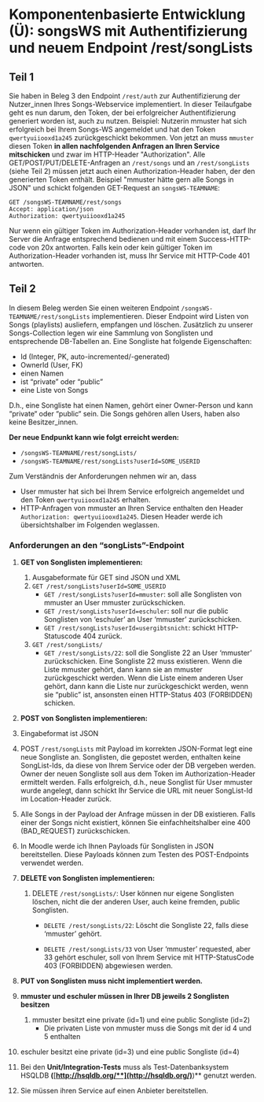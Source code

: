 # Komponentenbasierte Entwicklung (Ü): songsWS mit Authentifizierung und neuem Endpoint /rest/songLists

##  Teil 1

Sie haben in Beleg 3 den Endpoint `/rest/auth` zur Authentifizierung der Nutzer_innen Ihres Songs-Webservice implementiert. In dieser Teilaufgabe geht es nun darum, den Token, der bei erfolgreicher Authentifizierung generiert worden ist, auch zu nutzen. Beispiel: Nutzerin mmuster hat sich erfolgreich bei Ihrem Songs-WS angemeldet und hat den Token `qwertyuiiooxd1a245` zurückgeschickt bekommen. Von jetzt an muss `mmuster` diesen Token **in allen nachfolgenden Anfragen an Ihren Service mitschicken** und zwar im HTTP-Header "Authorization". Alle GET/POST/PUT/DELETE-Anfragen an `/rest/songs` und an `/rest/songLists` (siehe Teil 2) müssen jetzt auch einen Authorization-Header haben, der den generierten Token enthält. Beispiel "mmuster hätte gern alle Songs in JSON" und schickt folgenden GET-Request an `songsWS-TEAMNAME`:

```
GET /songsWS-TEAMNAME/rest/songs 
Accept: application/json
Authorization: qwertyuiiooxd1a245
```

Nur wenn ein gültiger Token im Authorization-Header vorhanden ist, darf Ihr Server die Anfrage entsprechend bedienen und mit einem Success-HTTP-code von 20x antworten. Falls kein oder kein gültiger Token im Authorization-Header vorhanden ist, muss Ihr Service mit HTTP-Code 401 antworten.

## Teil 2

In diesem Beleg werden Sie einen weiteren Endpoint `/songsWS-TEAMNAME/rest/songLists` implementieren. Dieser Endpoint wird Listen von Songs (playlists) ausliefern, empfangen und löschen. Zusätzlich zu unserer Songs-Collection legen wir eine Sammlung von Songlisten und entsprechende DB-Tabellen an. Eine Songliste hat folgende Eigenschaften:

- Id (Integer, PK, auto-incremented/-generated)
- OwnerId (User, FK)
- einen Namen
- ist “private” oder “public”
- eine Liste von Songs

D.h., eine Songliste hat einen Namen, gehört einer Owner-Person und kann “private“ oder “public“ sein.  Die Songs gehören allen Users, haben also keine Besitzer_innen.

**Der neue Endpunkt kann wie folgt erreicht werden:**

- `/songsWS-TEAMNAME/rest/songLists/`                
- `/songsWS-TEAMNAME/rest/songLists?userId=SOME_USERID`

Zum Verständnis der Anforderungen nehmen wir an, dass 

- User mmuster hat sich bei Ihrem Service erfolgreich angemeldet und den Token `qwertyuiiooxd1a245` erhalten.
- HTTP-Anfragen von mmuster an Ihren Service enthalten den Header `Authorization: qwertyuiiooxd1a245`. Diesen Header werde ich übersichtshalber im Folgenden weglassen.

### Anforderungen an den “songLists”-Endpoint

1. **GET von Songlisten implementieren:**
   1. Ausgabeformate für GET sind JSON und XML
   2. `GET /rest/songLists?userId=SOME_USERID`
      - `GET /rest/songLists?userId=mmuster`: soll alle Songlisten von mmuster an User mmuster zurückschicken.
      - `GET /rest/songLists?userId=eschuler`: soll nur die public Songlisten von ‘eschuler’ an User ‘mmuster’ zurückschicken.
      - `GET /rest/songLists?userId=usergibtsnicht`: schickt HTTP-Statuscode 404 zurück.
   3. `GET /rest/songLists/`
      - `GET /rest/songLists/22`: soll die Songliste 22 an User ‘mmuster’ zurückschicken. Eine Songliste 22 muss existieren. Wenn die Liste mmuster gehört, dann kann sie an mmuster zurückgeschickt werden. Wenn die Liste einem anderen User gehört, dann kann die Liste nur zurückgeschickt werden, wenn sie “public” ist, ansonsten einen HTTP-Status 403 (FORBIDDEN) schicken.
2.  **POST von Songlisten implementieren:**
   1. Eingabeformat ist JSON
   2. POST `/rest/songLists` mit Payload im korrekten JSON-Format legt eine neue Songliste an. Songlisten, die gepostet werden, enthalten keine SongList-Ids, da diese von Ihrem Service oder der DB vergeben werden. Owner der neuen Songliste soll aus dem Token im Authorization-Header ermittelt werden. Falls erfolgreich, d.h., neue Songlist für User mmuster wurde angelegt, dann schickt Ihr Service die URL mit neuer SongList-Id im Location-Header zurück. 
   3. Alle Songs in der Payload der Anfrage müssen in der DB existieren. Falls einer der Songs nicht existiert, können Sie einfachheitshalber eine 400 (BAD_REQUEST) zurückschicken. 
   4. In Moodle werde ich Ihnen Payloads für Songlisten in JSON bereitstellen. Diese Payloads können zum Testen des POST-Endpoints verwendet werden.
3. **DELETE von Songlisten implementieren:**

   1. DELETE `/rest/songLists/`: User können nur eigene Songlisten löschen, nicht die der anderen User, auch keine fremden, public Songlisten.

      - `DELETE /rest/songLists/22`: Löscht die Songliste 22, falls diese ‘mmuster’ gehört.

      - `DELETE /rest/songLists/33` von User ‘mmuster’ requested, aber 33 gehört eschuler, soll von Ihrem Service mit HTTP-StatusCode 403 (FORBIDDEN) abgewiesen werden. 
4. **PUT von Songlisten muss nicht implementiert werden.**
5. **mmuster und eschuler müssen in Ihrer DB jeweils 2 Songlisten besitzen**
   1. mmuster besitzt eine private (id=1) und eine public Songliste (id=2) 
      - Die privaten Liste von mmuster muss die Songs mit der id 4 und 5 enthalten
6. eschuler besitzt eine private (id=3) und eine public Songliste (id=4) 
7. Bei den **Unit/Integration-Tests** muss als Test-Datenbanksystem HSQLDB **(**[**http://hsqldb.org/**](http://hsqldb.org/)**)** genutzt werden.
8. Sie müssen ihren Service auf einen Anbieter bereitstellen. 
